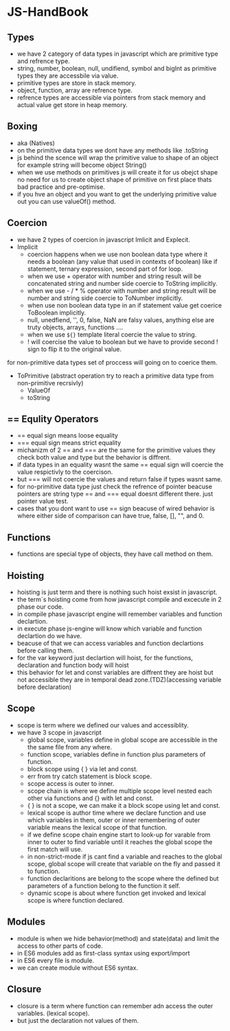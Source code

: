 # JS-HandBook

## Types

- we have 2 category of data types in javascript which are primitive type and refrence type.
- string, number, boolean, null, undifiend, symbol and bigInt as primitive types they are accessbile via value.
- primitive types are store in stack memory.
- object, function, array are refrence type.
- refrence types are accessible via pointers from stack memory and actual value get store in heap memory.

## Boxing 
  - aka (Natives)
  - on the primitive data types we dont have any methods like .toString
  - js behind the scence will wrap the primitive value to shape of an object for example string will become object String()
  - when we use methods on primitives js will create it for us obejct shape no need for us to create object shape of primitive on first place thats bad practice and pre-optimise.
  - if you hve an object and you want to get the underlying primitive value out you can use valueOf() method.

## Coercion

- we have 2 types of coercion in javascript Imlicit and Explecit.
- Implicit
  - coercion happens when we use non boolean data type where it needs a boolean (any value that used in contexts of boolean) like if statement, ternary expression, second part of for loop.
  - when we use + operator with number and string result will be concatenated string and number side coercie to ToString implicitly.
  - when we use - / * % operator with number and string result will be number and string side coercie to ToNumber implicitly.
  - when use non boolean data type in an if statement value get coerice ToBoolean implicitly.
  - null, unedfiend, '', 0, false, NaN are falsy values, anything else are truty objects, arrays, functions ....
  - when we use `${}` template literal coercie the value to string.
  - ! will coercise the value to boolean but we have to provide second ! sign to flip it to the original value.  

for non-primitive data types set of proccess will going on to coerice them.
  - ToPrimitive (abstract operation try to reach a primitive data type from non-primitive recrsivly)
    - ValueOf 
    - toString

## == Equlity Operators
  - == equal sign means loose equality
  - === equal sign means strict equality
  - michanizm of 2 == and === are the same for the primitive values they check both value and type but the behavior is diffrent.
  - if data types in an equality wasnt the same == equal sign will coercie the value respictivly to the coercison.
  - but === will not coercie the values and return false if types wasnt same.
  - for no-primitive data type just check the refrence of pointer beacuse pointers are string type == and === equal doesnt different there. just pointer value test.
  - cases that you dont want to use == sign beacuse of wired behavior is where either side of comparison can have true, false, [], "", and 0. 

## Functions
 - functions are special type of objects, they have call method on them.


## Hoisting
  - hoisting is just term and there is nothing such hoist exsist in javascript.
  - the term`s hoisting come from how javascript compile and excecute in 2 phase our code.
  - in compile phase javascript engine will remember variables and function declartion.
  - in execute phase js-engine will know which variable and function declartion do we have.
  - beacuse of that we can access variables and function declartions before calling them.
  - for the var keyword just declartion will hoist, for the functions, declaration and function body will hoist
  - this behavior for let and const variables are diffrent they are hoist but not accessible they are in temporal dead zone.(TDZ)(accessing variable before declaration)

## Scope
 - scope is term where we defined our values and accessiblity.
 - we have 3 scope in javascript
     - global scope, variables define in global scope are accessible in the the same file from any where.
     - function scope, variables define in function plus parameters of function.
     - block scope using { } via let and const.
   - err from try catch statement is block scope.
   - scope access is outer to inner.
   - scope chain is where we define multiple scope level nested each other via functions and {} with let and const.
   - { } is not a scope, we can make it a block scope using let and const.
   - lexical scope is author time where we declare function and use which variables in them, outer or inner remembering of outer variable means the lexical scope of that function.
   - if we define scope chain engine start to look-up for varable from inner to outer to find variable until it reaches the global scope the first match will use.
   - in non-strict-mode if js cant find a variable and reaches to the global scope, global scope will create that variable on the fly and passed it to function.
   - function declaritions are belong to the scope where the defined but parameters of a function belong to the function it self.
   - dynamic scope is about where function get invoked and lexical scope is where function declared.

## Modules
  - module is when we hide behavior(method) and state(data) and limit the access to other parts of code.
  - in ES6 modules add as first-class syntax using export/import 
  - in ES6 every file is module.
  - we can create module without ES6 syntax.
    
## Closure
  - closure is a term where function can remember adn access the outer variables. (lexical scope).
  - but just the declaration not values of them.












 
